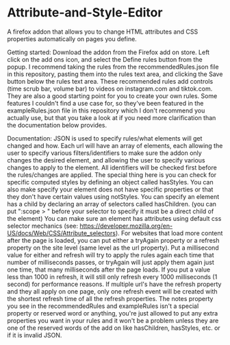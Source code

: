 # Attribute-and-Style-Editor
A firefox addon that allows you to change HTML attributes and CSS properties automatically on pages you define.

Getting started:
Download the addon from the Firefox add on store.
Left click on the add ons icon, and select the Define rules button from the popup.
I recommend taking the rules from the recommendedRules.json file in this repository, pasting them into the rules text area, and clicking the Save button below the rules text area.
These recommended rules add controls (time scrub bar, volume bar) to videos on instagram.com and tiktok.com.
They are also a good starting point for you to create your own rules. Some features I couldn't find a use case for, so they've been featured in the exampleRules.json file in this repository which I don't recommend you actually use, but that you take a look at if you need more clarification than the documentation below provides.

Documentation:
JSON is used to specify rules/what elements will get changed and how. Each url will have an array of elements,
each allowing the user to specify various filters/identifiers to make sure the addon only changes the desired element,
and allowing the user to specify various changes to apply to the element.
All identifiers will be checked first before the rules/changes are applied. The special thing here is you can check for
specific computed styles by defining an object called hasStyles. You can also make specify your
element does not have specific properties or that they don't have certain values using notStyles.
You can specify an element has a child by declaring an array of selectors called hasChildren. (you can put
":scope > " before your selector to specify it must be a direct child of the element)
You can make sure an element has attributes using default css selector mechanics (see:
https://developer.mozilla.org/en-US/docs/Web/CSS/Attribute_selectors).
For websites that load more content after the page is loaded, you can put either a tryAgain property or
a refresh property on the site level (same level as the url property). Put a millisecond value for
either and refresh will try to apply the rules again each time that number of milliseconds passes, or
tryAgain will just apply them again just one time, that many milliseconds after the page loads. If you
put a value less than 1000 in refresh, it will still only refresh every 1000 milliseconds (1 second) for
performance reasons. If multiple url's have the refresh property and they all apply on one page, only one
refresh event will be created with the shortest refresh time of all the refresh properties.
The notes property you see in the recommendedRules and exampleRules isn't a special property or reserved
word or anything, you're just allowed to put any extra properties you want in your rules and it won't be
a problem unless they are one of the reserved words of the add on like hasChildren, hasStyles, etc. or if
it is invalid JSON.